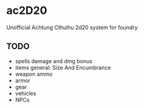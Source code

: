 # ac2D20
Unofficial Achtung Cthulhu 2d20 system for foundry

## TODO
- spells damage and dmg bonus
- items general: Size And Encumbrance
- weapon ammo
- armor
- gear
- vehicles
- NPCs
